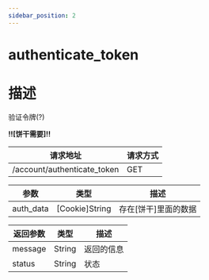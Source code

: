 ```yaml
---
sidebar_position: 2
---
```

# authenticate_token
# 描述

验证令牌(?)

**!!\[饼干需要\]!!**


| 请求地址 | 请求方式 |
| --- | --- |
| /account/authenticate_token | GET |


|参数|类型|描述|
|---|---|---|
|auth_data|\[Cookie\]String|存在\[饼干\]里面的数据|


|返回参数|类型|描述|
|---|---|---|
|message|String|返回的信息|
|status|String|状态|
